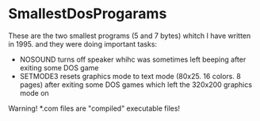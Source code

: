 # SmallestDosProgarams
These are the two smallest programs (5 and 7 bytes) whitch I have written in 1995. and they were doing important tasks:
* NOSOUND turns off speaker whihc was sometimes left beeping after exiting some DOS game
* SETMODE3 resets graphics mode to text mode (80x25. 16 colors. 8 pages) after exiting some DOS games which left the 320x200 graphics mode on

Warning! *.com files are "compiled" executable files!
